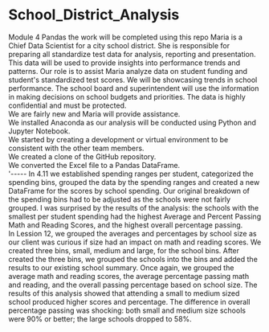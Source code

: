 # School_District_Analysis
Module 4 Pandas the work will be completed using this repo
Maria is a Chief Data Scientist for a city school district.  She is responsible for preparing all standardize test data for analysis, reporting and presentation.  This data will be used to provide insights into performance trends and patterns.  Our role is to assist Maria analyze data on student funding and student's standardized test scores.  We will be showcasing trends in school performance.  The school board and superintendent will use the information in making decisions on school budgets and priorities.  The data is highly confidential and must be protected.  
We are fairly new and Maria will provide assistance.  
We installed Anaconda as our analysis will be conducted using Python and Jupyter Notebook.   
We started by creating a development or virtual environment to be consistent with the other team members.  
We created a clone of the GitHub repository.  
We converted the Excel file to a Pandas DataFrame.  
'-----
In 4.11 we established spending ranges per student, categorized the spending bins, grouped the data by the spending ranges and created a new DataFrame for the scores by school spending.  Our original breakdown of the spending bins had to be adjusted as the schools were not fairly grouped.  I was surprised by the results of the analysis:  the schools with the smallest per student spending had the highest Average and Percent Passing Math and Reading Scores, and the highest overall percentage passing.  
In Lession 12, we grouped the averages and percentages by school size as our client was curious if size had an impact on math and reading scores.  We created three bins, small, medium and large, for the school bins.  After created the three bins, we grouped the schools into the bins and added the results to our existing school summary.  Once again, we grouped the average math and reading scores, the average percentage passing math and reading, and the overall passing percentage based on school size.  The results of this analysis showed that attending a small to medium sized school produced higher scores and percentage.  The difference in overall percentage passing was shocking:  both small and medium size schools were 90% or better; the large schools dropped to 58%.  
